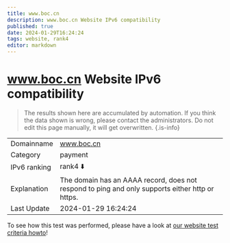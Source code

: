 ```yaml
---
title: www.boc.cn
description: www.boc.cn Website IPv6 compatibility
published: true
date: 2024-01-29T16:24:24
tags: website, rank4
editor: markdown
---
```


# www.boc.cn Website IPv6 compatibility

> The results shown here are accumulated by automation. If you think the data shown is wrong, please contact the administrators. 
> Do not edit this page manually, it will get overwritten.
{.is-info}


|   |   |
| - | - |
| Domainname | www.boc.cn
| Category | payment |
| IPv6 ranking | rank4 :arrow_down: |
| Explanation | The domain has an AAAA record, does not respond to ping and only supports either http or https. |
| Last Update | 2024-01-29 16:24:24 |

To see how this test was performed, please have a look at [our website test criteria howto](/howto/testcriteria/website)!

